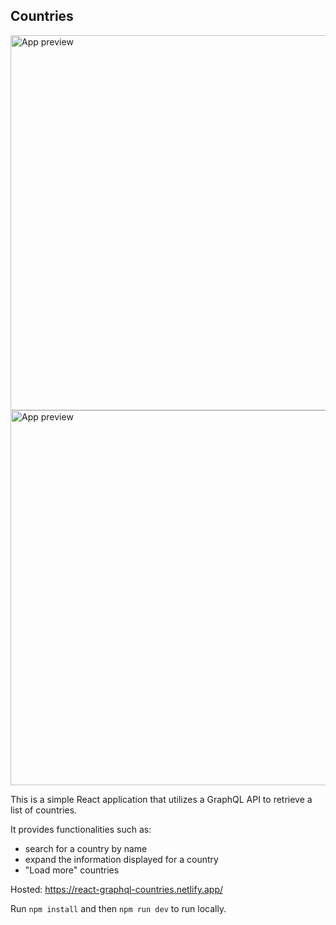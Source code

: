 ## Countries

<img src="https://upload.cc/i1/2023/03/23/4MqviE.jpeg" alt="App preview" width="600px" />
<img src="https://upload.cc/i1/2023/03/23/dBrFcL.jpeg" alt="App preview" width="600px" />

This is a simple React application that utilizes a GraphQL API to retrieve a list of countries.

It provides functionalities such as:

- search for a country by name
- expand the information displayed for a country
- "Load more" countries

Hosted: https://react-graphql-countries.netlify.app/

Run `npm install` and then `npm run dev` to run locally.
